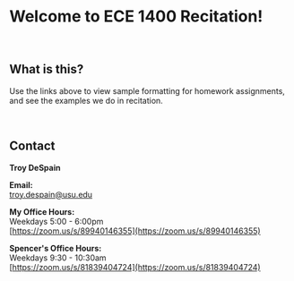 # Welcome to ECE 1400 Recitation!

<br>

## What is this?

Use the links above to view sample formatting for homework assignments, and see the examples we do in recitation. 

<br>

## Contact

**Troy DeSpain**

**Email:** <br>
troy.despain@usu.edu

**My Office Hours:** <br>
Weekdays 5:00 - 6:00pm <br>
[https://zoom.us/s/89940146355](https://zoom.us/s/89940146355)

**Spencer's Office Hours:** <br>
Weekdays 9:30 - 10:30am <br>
[https://zoom.us/s/81839404724](https://zoom.us/s/81839404724)

